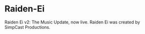 # Raiden-Ei
Raiden Ei v2: The Music Update, now live. Raiden Ei was created by SimpCast Productions.
